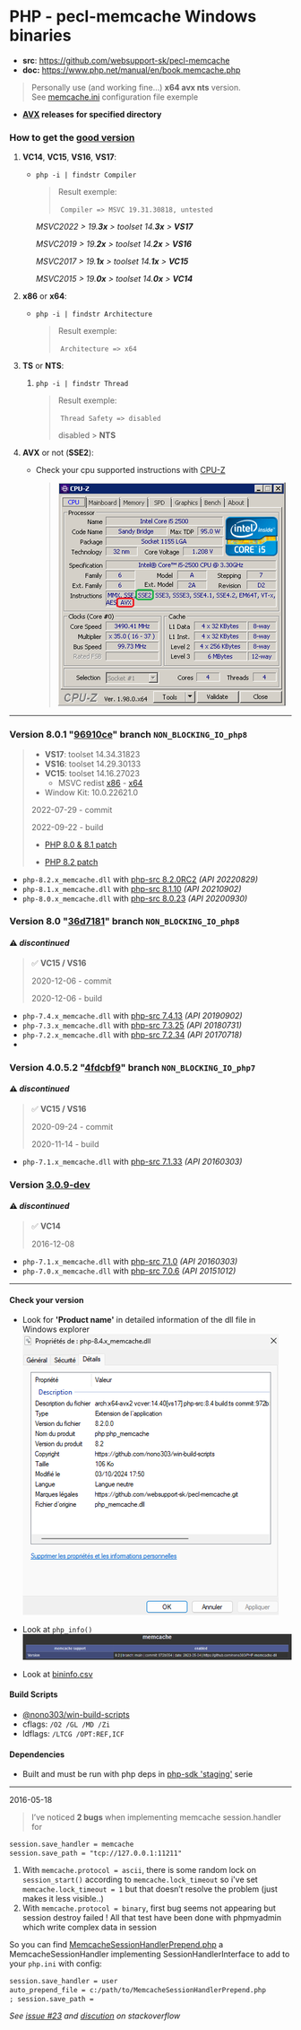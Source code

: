 # PHP - pecl-memcache Windows binaries

- **src**: https://github.com/websupport-sk/pecl-memcache
- **doc:** https://www.php.net/manual/en/book.memcache.php

> Personally use (and working fine...) **x64 avx nts** version.  
> See [memcache.ini](memcache.ini) configuration file exemple

- **[AVX](https://msdn.microsoft.com/fr-fr/library/jj620901.aspx) releases** __for specified directory__

### How to get the [good version](bininfo.csv)

1. **VC14**, **VC15**, **VS16**, **VS17**:

   - `php -i | findstr Compiler`

     > Result exemple:
     >
     > ​	`Compiler => MSVC 19.31.30818, untested`
     
     *MSVC2022 > 19.**3x** > toolset 14.**3x** > **VS17***
     
     *MSVC2019 > 19.**2x** > toolset 14.**2x** > **VS16***
     
     *MSVC2017 > 19.**1x** > toolset 14.**1x** > **VC15***
     
     *MSVC2015 > 19.**0x** > toolset 14.**0x** > **VC14***

2) **x86** or **x64**:

   - `php -i | findstr Architecture`

     > Result exemple:
     >
     > ​	`Architecture => x64`

3) **TS** or **NTS**:

   1) `php -i | findstr Thread`

      > Result exemple:
      >
      > ​	`Thread Safety => disabled`
      >
      > disabled > **NTS**

4) **AVX** or not (**SSE2**): 

   - Check your cpu supported instructions with [CPU-Z](https://www.cpuid.com/softwares/cpu-z.html)

     > ![](./avx.png)

---

### Version 8.0.1 "[96910ce](https://github.com/websupport-sk/pecl-memcache/commit/96910ce9c4b59733d94162f422918256fe738e83)" branch `NON_BLOCKING_IO_php8`

> - **VS17**: toolset 14.34.31823
> - **VS16**: toolset 14.29.30133
> - **VC15**: toolset 14.16.27023
>   - MSVC redist  [x86](https://aka.ms/vs/16/release/vc_redist.x86.exe) - [x64](https://aka.ms/vs/16/release/vc_redist.x64.exe)
> - Window Kit: 10.0.22621.0
>
> 2022-07-29 - commit
>
> 2022-09-22 - build
>
> - [PHP 8.0 & 8.1 patch](php8.patch) 
>
> - [PHP 8.2 patch](php82.patch)

- `php-8.2.x_memcache.dll` with [php-src 8.2.0RC2](https://github.com/php/php-src/tree/php-8.2.0RC2) _(API 20220829)_
- `php-8.1.x_memcache.dll` with [php-src 8.1.10](https://github.com/php/php-src/tree/php-8.1.10) _(API 20210902)_
- `php-8.0.x_memcache.dll` with [php-src 8.0.23](https://github.com/php/php-src/tree/php-8.0.23) _(API 20200930)_

### Version 8.0 "[36d7181](https://github.com/websupport-sk/pecl-memcache/commit/36d71814591db47c58800e7c24ad77df1bf14ab1)" branch `NON_BLOCKING_IO_php8`

#### :warning: _discontinued_ 

> :white_check_mark: **VC15 / VS16**
>
> 2020-12-06 - commit
>
> 2020-12-06 - build

- `php-7.4.x_memcache.dll` with [php-src 7.4.13](https://github.com/php/php-src/tree/php-7.4.13) _(API 20190902)_
- `php-7.3.x_memcache.dll` with [php-src 7.3.25](https://github.com/php/php-src/tree/php-7.3.25) _(API 20180731)_
- `php-7.2.x_memcache.dll` with [php-src 7.2.34](https://github.com/php/php-src/tree/php-7.2.34) _(API 20170718)_
- 

### Version 4.0.5.2 "[4fdcbf9](https://github.com/websupport-sk/pecl-memcache/commit/4fdcbf9fdb6876b50cd73c614bf8130ee10ce2d2)" branch `NON_BLOCKING_IO_php7`

####          :warning: _discontinued_

> :white_check_mark: **VC15 / VS16**
>
> 2020-09-24 - commit
>
> 2020-11-14 - build

- `php-7.1.x_memcache.dll` with [php-src 7.1.33](https://github.com/php/php-src/tree/php-7.1.33) _(API 20160303)_

### Version [3.0.9-dev](https://github.com/websupport-sk/pecl-memcache/commit/4991c2fff22d00dc81014cc92d2da7077ef4bc86)

#### :warning: _discontinued_

> :white_check_mark: **VC14**
>
> 2016-12-08

- `php-7.1.x_memcache.dll` with [php-src 7.1.0](https://github.com/php/php-src/tree/php-7.1.0) _(API 20160303)_
- `php-7.0.x_memcache.dll` with [php-src 7.0.6](https://github.com/php/php-src/tree/php-7.0.6) _(API 20151012)_

----
#### **Check your version**

- Look for **'Product name'** in detailed information of the dll file in Windows explorer 
  ![image-20201114113957010](README_1.png)

- Look at `php_info()` 
  ![image-20201114113957010](README_2.png)

- Look at [bininfo.csv](./bininfo.csv)

#### **Build Scripts** 

- [@nono303/win-build-scripts](https://github.com/nono303/win-build-scripts)
- cflags: `/O2 /GL /MD /Zi`
- ldflags: `/LTCG /OPT:REF,ICF`

#### Dependencies

- Built and must be run with php deps in [php-sdk 'staging'](https://windows.php.net/downloads/php-sdk/deps/series/) serie

----
2016-05-18

> I’ve noticed __2 bugs__ when implementing memcache session.handler for 
```
session.save_handler = memcache
session.save_path = "tcp://127.0.0.1:11211"
```
1. With ```memcache.protocol = ascii```, there is some random lock on ```session_start()``` according to ```memcache.lock_timeout```
so i've set ```memcache.lock_timeout = 1``` but that doesn’t resolve the problem (just makes it less visible..)
2. With ```memcache.protocol = binary```, first bug seems not appearing but session destroy failed !
All that test have been done with phpmyadmin which write complex data in session

So you can find [MemcacheSessionHandlerPrepend.php](MemcacheSessionHandlerPrepend.php) a MemcacheSessionHandler implementing SessionHandlerInterface to add to your `php.ini` with config:
```
session.save_handler = user
auto_prepend_file = c:/path/to/MemcacheSessionHandlerPrepend.php
; session.save_path = 
```
_See [issue #23](https://github.com/websupport-sk/pecl-memcache/issues/23#issuecomment-327702906) and [discution](http://stackoverflow.com/questions/34952502/memcache-for-php7-on-windows/) on stackoverflow_
